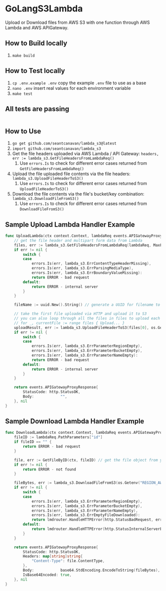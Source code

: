 # GoLangS3Lambda
Upload or Download files from AWS S3 with one function through AWS Lambda and AWS APIGateway.

## How to Build locally
1. `make build`

## How to Test locally
1. `cp .env.example .env` copy the example `.env` file to use as a base
2. `nano .env` insert real values for each environment variable
3. `make test`

## All tests are passing
```
```

## How to Use
1. `go get github.com/seantcanavan/lambda_s3@latest`
2. `import github.com/seantcanavan/lambda_s3`
3. Get the file headers uploaded via AWS Lambda / API Gateway: `headers, err := lambda_s3.GetFileHeadersFromLambdaReq()`
   1. Use `errors.Is` to check for different error cases returned from `GetFileHeadersFromLambdaReq()`
4. Upload the file uploaded file contents via the file headers: `lambda_s3.UploadFileHeaderToS3()`
   1. Use `errors.Is` to check for different error cases returned from `UploadFileHeaderToS3()`
5. Download the file contents via the file's bucket/key combination: `lambda_s3.DownloadFileFromS3()`
   1. Use `errors.Is` to check for different error cases returned from `DownloadFileFromS3()`


## Sample Upload Lambda Handler Example
``` go
func UploadLambda(ctx context.Context, lambdaReq events.APIGatewayProxyRequest) (events.APIGatewayProxyResponse, error) {
	// get the file header and multipart form data from Lambda
	files, err := lambda_s3.GetFileHeadersFromLambdaReq(lambdaReq, MaxFileSizeBytes)
	if err != nil {
		switch {
		case
			errors.Is(err, lambda_s3.ErrContentTypeHeaderMissing),
			errors.Is(err, lambda_s3.ErrParsingMediaType),
			errors.Is(err, lambda_s3.ErrBoundaryValueMissing):
			return ERROR - bad request
		default:
			return ERROR - internal server
		}
	}

	fileName := uuid.New().String() // generate a UUID for filename to guarantee uniqueness

	// take the first file uploaded via HTTP and upload it to S3
	// you can also loop through all the files in files to upload each individually:
	// for _, currentFile := range files { Upload... }
	uploadResult, err := lambda_s3.UploadFileHeaderToS3(files[0], os.Getenv("REGION_AWS"), os.Getenv("FILE_BUCKET"), fileName)
	if err != nil {
		switch {
		case
			errors.Is(err, lambda_s3.ErrParameterRegionEmpty),
			errors.Is(err, lambda_s3.ErrParameterBucketEmpty),
			errors.Is(err, lambda_s3.ErrParameterNameEmpty):
			return ERROR - bad request
		default:
			return ERROR - internal server
		}
	}

	return events.APIGatewayProxyResponse{
		StatusCode: http.StatusOK,
		Body:            "",
	}, nil
}
```

## Sample Download Lambda Handler Example
``` go
func DownloadLambda(ctx context.Context, lambdaReq events.APIGatewayProxyRequest) (events.APIGatewayProxyResponse, error) {
	fileID := lambdaReq.PathParameters["id"]
	if fileID == "" {
		return ERROR - bad request
	}

	file, err := GetFileByID(ctx, fileID) // get the file object from your database to retrieve its unique name
	if err != nil {
		return ERROR - not found
	}

	fileBytes, err := lambda_s3.DownloadFileFromS3(os.Getenv("REGION_AWS"), os.Getenv("FILE_BUCKET"), file.Name)
	if err != nil {
		switch {
		case
			errors.Is(err, lambda_s3.ErrParameterRegionEmpty),
			errors.Is(err, lambda_s3.ErrParameterBucketEmpty),
			errors.Is(err, lambda_s3.ErrParameterNameEmpty),
			errors.Is(err, lambda_s3.ErrEmptyFileDownloaded):
			return lmdrouter.HandleHTTPError(http.StatusBadRequest, err)
		default:
			return lmdrouter.HandleHTTPError(http.StatusInternalServerError, err)
		}
	}

	return events.APIGatewayProxyResponse{
		StatusCode: http.StatusOK,
		Headers: map[string]string{
			"Content-Type": file.ContentType,
		},
		Body:            base64.StdEncoding.EncodeToString(fileBytes),
		IsBase64Encoded: true,
	}, nil
}
```
